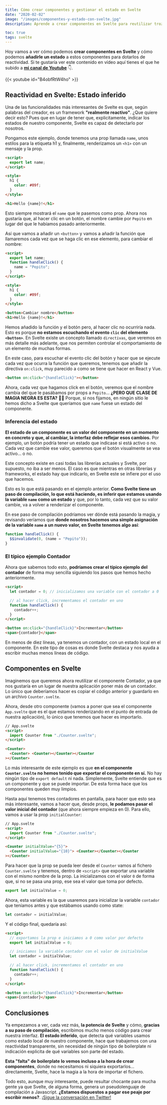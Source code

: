 ```yaml
---
title: Cómo crear componentes y gestionar el estado en Svelte
date: "2020-02-02"
image: "/images/componentes-y-estado-con-svelte.jpg"
description: Aprende a crear componentes en Svelte para reutilizar trozos de tu interfaz y a gestionar el estado de los mismos para tener reactividad.

toc: true
tags: svelte
---
```


Hoy vamos a ver cómo podemos **crear componentes en Svelte** y cómo podemos **añadirle un estado** a estos componentes para dotarlos de reactividad. Si te gustaría ver este contenido en vídeo aquí tienes el que he subido a [**mi canal de Youtube**](https://www.youtube.com/watch?v=B4obfRtW4ho) 👇.

{{< youtube id="B4obfRtW4ho" >}}

## Reactividad en Svelte: Estado inferido

Una de las funcionalidades más interesantes de Svelte es que, según palabras del creador, es un framework **"realmente reactivo"**. ¿Que quiere decir esto? Pues que en lugar de tener que, explicitamente, indicar los estados de nuestro componente, Svelte es capaz de detectarlo por nosotros.

Pongamos este ejemplo, donde tenemos una prop llamada `name`, unos estilos para la etiqueta h1 y, finalmente, renderizamos un `<h1>` con un mensaje y la prop.

```html
<script>
  export let name;
</script>

<style>
  h1 {
    color: #09f;
  }
</style>

<h1>Hello {name}!</h1>
```

Esto siempre mostrará el `name` que le pasemos como prop. Ahora nos gustaría que, al hacer clic en un botón, el nombre cambie por `Pepito` en lugar del que le habíamos pasado anteriormente.

Así que vamos a añadir un `<button>` y vamos a añadir la función que llamaremos cada vez que se haga clic en ese elemento, para cambiar el nombre:

```html {hl_lines=["3-5",12]}
<script>
  export let name;
  function handleClick() {
    name = "Pepito";
  }
</script>

<style>
  h1 {
    color: #09f;
  }
</style>

<button>Cambiar nombre</button>
<h1>Hello {name}!</h1>
```

Hemos añadido la función y el botón pero, al hacer clic no ocurriría nada. Esto es porque **no estamos escuchando el evento `clic` del elemento `<button>`**. En Svelte existe un concepto llamado `directivas`, que veremos en más detalle más adelante, que nos permiten controlar el comportamiento de un elemento de muchas formas.

En este caso, para escuchar el evento clic del botón y hacer que se ejecute cada vez que ocurra la función que queremos, tenemos que añadir la directiva `on:click`, muy parecido a como se tiene que hacer en React y Vue.

```html
<button on:click="{handleClick}"></button>
```

Ahora, cada vez que hagamos click en el botón, veremos que el nombre cambia del que le pasábamos por props a `Pepito`... **¿PERO QUE CLASE DE MAGIA NEGRA ES ESTA?** 🧙‍♂️ Porque, si nos fijamos, en ningún sitio le hemos dicho a Svelte que queríamos que `name` fuese un estado del componente.

### Inferencia del estado

**El estado de un componente es un valor del componente en un momento en concreto y que, al cambiar, la interfaz debe reflejar esos cambios.** Por ejemplo, un botón podría tener un estado que indicase si está activo o no. Cada vez que cambie ese valor, queremos que el botón visualmente se vea activo... o no.

Este concepto existe en casi todas las librerías actuales y Svelte, por supuesto, no iba a ser menos. El caso es que mientras en otras librerías y frameworks, el estado hay que indicarlo, en Svelte este se infiere por el uso que hacemos.

Esto es lo que está pasando en el ejemplo anterior. **Como Svelte tiene un paso de compilación, lo que está haciendo, es inferir que estamos usando la variable `name` como un estado** y que, por lo tanto, cada vez que su valor cambie, va a volver a renderizar el componente.

En ese paso de compilación podríamos ver dónde está pasando la magia, y revisando veríamos que **donde nosotros hacemos una simple asignación de la variable `name` a un nuevo valor, en Svelte tenemos algo así**:

```javascript
function handleClick() {
  $$invalidate(0, (name = "Pepito"));
}
```

### El típico ejemplo Contador

Ahora que sabemos todo esto, **podríamos crear el típico ejemplo del contador** de forma muy sencilla siguiendo los pasos que hemos hecho anteriormente.

```html
<script>
  let contador = 0; // inicializamos una variable con el contador a 0

  // al hacer click, incrementamos el contador en uno
  function handleClick() {
    contador++;
  }
</script>

<button on:click="{handleClick}">Incrementar</button>
<span>{contador}</span>
```

En menos de diez líneas, ya tenemos un contador, con un estado local en el componente. En este tipo de cosas es donde Svelte destaca y nos ayuda a escribir muchas menos líneas de código.

## Componentes en Svelte

Imaginemos que queremos ahora reutilizar el componente Contador, ya que nos gustaría en un lugar de nuestra aplicación poner más de un contador. Lo único que deberíamos hacer es copiar el código anterior y guardarlo en un archivo `Counter.svelte`.

Ahora, desde otro componente (vamos a poner que sea el componente `App.svelte` que es el que estamos renderizando en el punto de entrada de nuestra aplicación), lo único que tenemos que hacer es importarlo.

```html
// App.svelte
<script>
  import Counter from "./Counter.svelte";
</script>

<Counter>
  <Counter> <Counter></Counter></Counter
></Counter>
```

Lo más interesante de este ejemplo es que **en el componente `Counter.svelte` no hemos tenido que exportar el componente en sí.** No hay ningún tipo de `export default` ni nada. Simplemente, Svelte entiende que es un componente y que se puede importar. De esta forma hace que los componentes queden muy limpios.

Hasta aquí tenemos tres contadores en pantalla, para hacer que esto sea más interesante, vamos a hacer que, desde props, **le podamos pasar el valor inicial del contador** (que ahora siempre empieza en 0). Para ello, vamos a usar la prop `initialCounter`:

```html {hl_lines=["6-8"]}
// App.svelte
<script>
  import Counter from "./Counter.svelte";
</script>

<Counter initialValue="{5}">
  <Counter initialValue="{10}"> <Counter></Counter></Counter
></Counter>
```

Para hacer que la prop se pueda leer desde el `Counter` vamos al fichero `Counter.svelte` y tenemos, dentro de `<script>` que exportar una variable con el mismo nombre de la prop. La inicializamos con el valor `0` de forma que, si no se pasa una prop, ese sea el valor que toma por defecto.

```javascript
export let initialValue = 0;
```

Ahora, esta variable es la que usaremos para inicializar la variable `contador` que teníamos antes y que estábamos usando como state:

```javascript
let contador = initialValue;
```

Y el código final, quedaría así:

```html
<script>
  // exportamos la prop e iniciamos a 0 como valor por defecto
  export let initialValue = 0;

  // iniciamos la variable contador con el valor de initialValue
  let contador = initialValue;

  // al hacer click, incrementamos el contador en uno
  function handleClick() {
    contador++;
  }
</script>

<button on:click="{handleClick}">Incrementar</button>
<span>{contador}</span>
```

## Conclusiones

Ya empezamos a ver, cada vez más, **la potencia de Svelte** y cómo, **gracias a su paso de compilación**, escribimos mucho menos código para crear nuestra interfaz. **El estado inferido**, que detecta qué variables usamos como estado local de nuestro componente, hace que trabajemos con una reactividad transparente, sin necesidad de ningún tipo de boilerplate ni indicación explicita de qué variables son parte del estado.

**Esta "falta" de boilerplate lo vemos incluso a la hora de crear componentes**, donde no necesitamos ni siquiera exportarlos... directamente, Svelte, hace la magia a la hora de importar el fichero.

Todo esto, aunque muy interesante, puede resultar chocante para mucha gente ya que Svelte, de alguna forma, genera un pseudolenguaje de compilación a Javascript. **¿Estamos dispuestos a pagar ese peaje por escribir menos?**. [¡Sigue la conversación en Twitter!](https://twitter.com/intent/tweet?text=%22C%C3%B3mo%20crear%20componentes%20y%20gestionar%20el%20estado%20en%20Svelte%22%20por%20@midudev&url=https://midu.dev/componentes-y-estado-en-svelte/)
